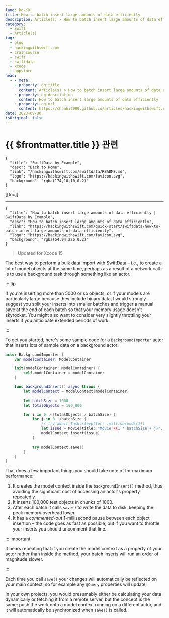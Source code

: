 ```yaml
---
lang: ko-KR
title: How to batch insert large amounts of data efficiently
description: Article(s) > How to batch insert large amounts of data efficiently
category:
  - Swift
  - Article(s)
tag: 
  - blog
  - hackingwithswift.com
  - crashcourse
  - swift
  - swiftdata
  - xcode
  - appstore
head:
  - - meta:
    - property: og:title
      content: Article(s) > How to batch insert large amounts of data efficiently
    - property: og:description
      content: How to batch insert large amounts of data efficiently
    - property: og:url
      content: https://chanhi2000.github.io/articles/hackingwithswift.com/swiftdata/how-to-batch-insert-large-amounts-of-data-efficiently.html
date: 2023-09-30
isOriginal: false
---
```


# {{ $frontmatter.title }} 관련

```component VPCard
{
  "title": "SwiftData by Example",
  "desc": "Back to Home",
  "link": "/hackingwithswift.com/swiftdata/README.md",
  "logo": "https://hackingwithswift.com/favicon.svg",
  "background": "rgba(174,10,10,0.2)"
}
```

[[toc]]

---

```component VPCard
{
  "title": "How to batch insert large amounts of data efficiently | SwiftData by Example",
  "desc": "How to batch insert large amounts of data efficiently",
  "link": "https://hackingwithswift.com/quick-start/swiftdata/how-to-batch-insert-large-amounts-of-data-efficiently", 
  "logo": "https://hackingwithswift.com/favicon.svg",
  "background": "rgba(54,94,226,0.2)"
}
```

> Updated for Xcode 15

The best way to perform a bulk data import with SwiftData – i.e., to create a lot of model objects at the same time, perhaps as a result of a network call – is to use a background task through something like an actor. 

::: tip

If you're inserting more than 5000 or so objects, or if your models are particularly large because they include binary data, I would strongly suggest you split your inserts into smaller batches and trigger a manual save at the end of each batch so that your memory usage doesn't skyrocket. You might also want to consider very slightly throttling your inserts if you anticipate extended periods of work.

:::

To get you started, here's some sample code for a `BackgroundImporter` actor that inserts lots of sample data on a background actor:

```swift
actor BackgroundImporter {
    var modelContainer: ModelContainer

    init(modelContainer: ModelContainer) {
        self.modelContainer = modelContainer
    }

    func backgroundInsert() async throws {
        let modelContext = ModelContext(modelContainer)

        let batchSize = 1000
        let totalObjects = 100_000

        for i in 0..<(totalObjects / batchSize) {
            for j in 0..<batchSize {
                // try await Task.sleep(for: .milliseconds(1))
                let issue = Movie(title: "Movie \(I * batchSize + j)", cast: [])
                modelContext.insert(issue)
            }

            try modelContext.save()
        }
    }
}
```

That does a few important things you should take note of for maximum performance:

1. It creates the model context inside the `backgroundInsert()` method, thus avoiding the significant cost of accessing an actor's property repeatedly.
2. It inserts 100,000 test objects in chunks of 1000.
3. After each batch it calls `save()` to write the data to disk, keeping the peak memory overhead lower.
4. It has a *commented-out* 1-millisecond pause between each object insertion – the code goes as fast as possible, but if you want to throttle your inserts you should uncomment that line.

::: important

It bears repeating that if you create the model context as a property of your actor rather than inside the method, your batch inserts will run an order of magnitude slower.

:::

Each time you call `save()` your changes will automatically be reflected on your main context, so for example any `@Query` properties will update.

In your own projects, you would presumably either be calculating your data dynamically or fetching it from a remote server, but the concept is the same: push the work onto a model context running on a different actor, and it will automatically be synchronized when `save()` is called.

